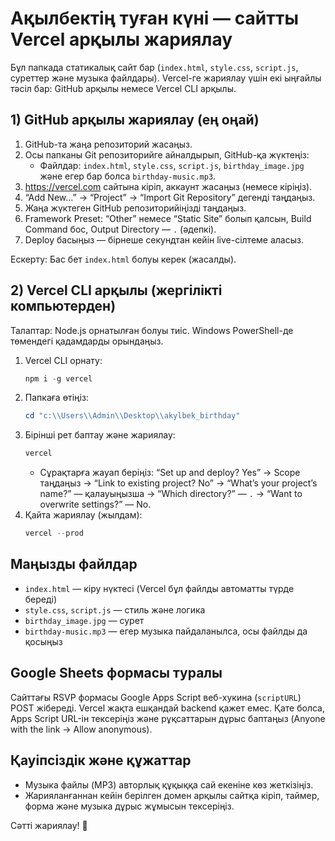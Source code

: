 # Ақылбектің туған күні — сайтты Vercel арқылы жариялау

Бұл папкада статикалық сайт бар (`index.html`, `style.css`, `script.js`, суреттер және музыка файлдары). Vercel-ге жариялау үшін екі ыңғайлы тәсіл бар: GitHub арқылы немесе Vercel CLI арқылы.

## 1) GitHub арқылы жариялау (ең оңай)

1. GitHub-та жаңа репозиторий жасаңыз.
2. Осы папканы Git репозиторийге айналдырып, GitHub-қа жүктеңіз:
   - Файлдар: `index.html`, `style.css`, `script.js`, `birthday_image.jpg` және егер бар болса `birthday-music.mp3`.
3. https://vercel.com сайтына кіріп, аккаунт жасаңыз (немесе кіріңіз).
4. “Add New…” → “Project” → “Import Git Repository” дегенді таңдаңыз.
5. Жаңа жүктеген GitHub репозиторийіңізді таңдаңыз.
6. Framework Preset: “Other” немесе “Static Site” болып қалсын, Build Command бос, Output Directory — `.` (әдепкі).
7. Deploy басыңыз — бірнеше секундтан кейін live-сілтеме аласыз.

Ескерту: Бас бет `index.html` болуы керек (жасалды).

## 2) Vercel CLI арқылы (жергілікті компьютерден)

Талаптар: Node.js орнатылған болуы тиіс. Windows PowerShell-де төмендегі қадамдарды орындаңыз.

1. Vercel CLI орнату:
   ```powershell
   npm i -g vercel
   ```
2. Папкаға өтіңіз:
   ```powershell
   cd "c:\\Users\\Admin\\Desktop\\akylbek_birthday"
   ```
3. Бірінші рет баптау және жариялау:
   ```powershell
   vercel
   ```
   - Сұрақтарға жауап беріңіз: “Set up and deploy? Yes” → Scope таңдаңыз → “Link to existing project? No” → “What’s your project’s name?” — қалауыңызша → “Which directory?” — `.` → “Want to overwrite settings?” — No.
4. Қайта жариялау (жылдам):
   ```powershell
   vercel --prod
   ```

## Маңызды файлдар
- `index.html` — кіру нүктесі (Vercel бұл файлды автоматты түрде береді)
- `style.css`, `script.js` — стиль және логика
- `birthday_image.jpg` — сурет
- `birthday-music.mp3` — егер музыка пайдаланылса, осы файлды да қосыңыз

## Google Sheets формасы туралы
Сайттағы RSVP формасы Google Apps Script веб-хукина (`scriptURL`) POST жібереді. Vercel жақта ешқандай backend қажет емес. Қате болса, Apps Script URL-ін тексеріңіз және рұқсаттарын дұрыс баптаңыз (Anyone with the link → Allow anonymous).

## Қауіпсіздік және құжаттар
- Музыка файлы (MP3) авторлық құқыққа сай екеніне көз жеткізіңіз.
- Жарияланғаннан кейін берілген домен арқылы сайтқа кіріп, таймер, форма және музыка дұрыс жұмысын тексеріңіз.

Сәтті жариялау! 🎉